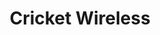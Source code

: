 ---
title: "Cricket Wireless"
url: /seattle/cricket-wireless-northeast-northgate-way/
shop: mobile phone
---